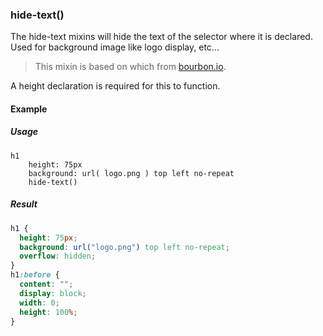 ### hide-text()

The hide-text mixins will hide the text of the selector where it is declared. Used for background image like logo display, etc...

> This mixin is based on which from [bourbon.io](http://bourbon.io).

A height declaration is required for this to function.

#### Example

##### Usage

```stylus
h1
    height: 75px
    background: url( logo.png ) top left no-repeat
    hide-text()
```

##### Result

```css
h1 {
  height: 75px;
  background: url("logo.png") top left no-repeat;
  overflow: hidden;
}
h1:before {
  content: "";
  display: block;
  width: 0;
  height: 100%;
}
```
